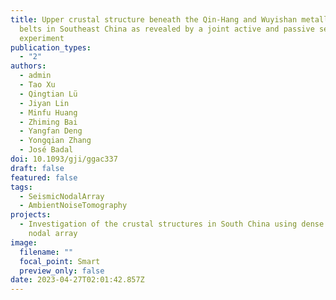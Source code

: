 ```yaml
---
title: Upper crustal structure beneath the Qin-Hang and Wuyishan metallogenic
  belts in Southeast China as revealed by a joint active and passive seismic
  experiment
publication_types:
  - "2"
authors:
  - admin
  - Tao Xu
  - Qingtian Lü
  - Jiyan Lin
  - Minfu Huang
  - Zhiming Bai
  - Yangfan Deng
  - Yongqian Zhang
  - José Badal
doi: 10.1093/gji/ggac337
draft: false
featured: false
tags:
  - SeismicNodalArray
  - AmbientNoiseTomography
projects:
  - Investigation of the crustal structures in South China using dense seismic
    nodal array
image:
  filename: ""
  focal_point: Smart
  preview_only: false
date: 2023-04-27T02:01:42.857Z
---
```


